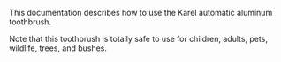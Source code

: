 This documentation describes how to use the Karel automatic 
aluminum toothbrush.

Note that this toothbrush is totally safe to use for children, 
adults, pets, wildlife, trees, and bushes. 

